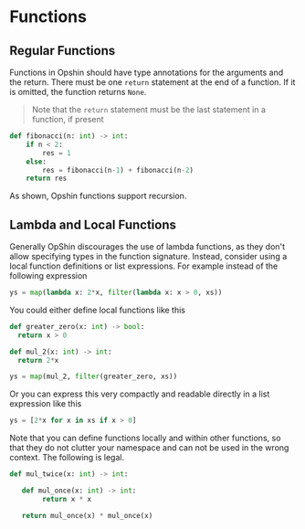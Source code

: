 # Functions

## Regular Functions

Functions in Opshin should have type annotations for the arguments and the return.
There must be one `return` statement at the end of a function.
If it is omitted, the function returns `None`.

> Note that the `return` statement must be the last statement in a function, if present

```python
def fibonacci(n: int) -> int:
    if n < 2:
        res = 1
    else:
        res = fibonacci(n-1) + fibonacci(n-2)
    return res
```

As shown, Opshin functions support recursion. 

## Lambda and Local Functions

Generally OpShin discourages the use of lambda functions, as they don't allow specifying types in the function signature.
Instead, consider using a local function definitions or list expressions. For example instead of the following expression

```python
ys = map(lambda x: 2*x, filter(lambda x: x > 0, xs))
```

You could either define local functions like this

```python
def greater_zero(x: int) -> bool:
  return x > 0

def mul_2(x: int) -> int:
  return 2*x

ys = map(mul_2, filter(greater_zero, xs))
```

Or you can express this very compactly and readable directly in a list expression like this

```python
ys = [2*x for x in xs if x > 0]
```

Note that you can define functions locally and within other functions, so that they do not clutter your namespace and can not be used in the wrong context.
The following is legal.

```python
def mul_twice(x: int) -> int:

   def mul_once(x: int) -> int:
        return x * x

   return mul_once(x) * mul_once(x)
```
